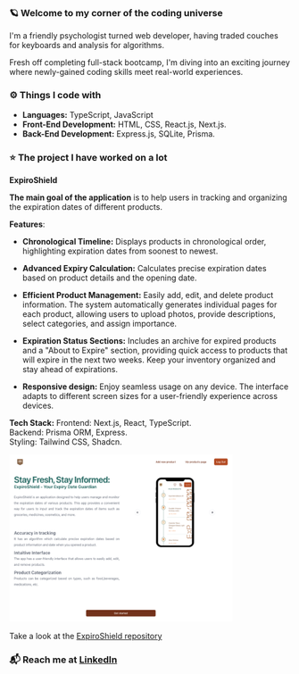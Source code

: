 ### 🪐 Welcome to my corner of the coding universe

I'm a friendly psychologist turned web developer, having traded couches for keyboards and analysis for algorithms.

Fresh off completing full-stack bootcamp, I'm diving into an exciting journey where newly-gained coding skills meet real-world experiences.

### ⚙️ Things I code with

- **Languages:** TypeScript, JavaScript
- **Front-End Development:** HTML, CSS, React.js, Next.js.
- **Back-End Development:** Express.js, SQLite, Prisma.

### ⭐️ The project I have worked on a lot

**ExpiroShield**

**The main goal of the application** is to help users in tracking and organizing the expiration dates of different products.

**Features**:

- **Chronological Timeline:** Displays products in chronological order, highlighting expiration dates from soonest to newest.

- **Advanced Expiry Calculation:** Calculates precise expiration dates based on product details and the opening date.

- **Efficient Product Management:** Easily add, edit, and delete product information. The system automatically generates individual pages for each product, allowing users to upload photos, provide descriptions, select categories, and assign importance.

- **Expiration Status Sections:** Includes an archive for expired products and a "About to Expire" section, providing quick access to products that will expire in the next two weeks. Keep your inventory organized and stay ahead of expirations.

- **Responsive design:** Enjoy seamless usage on any device. The interface adapts to different screen sizes for a user-friendly experience across devices.

**Tech Stack:**
Frontend: Next.js, React, TypeScript.<br>
Backend: Prisma ORM, Express.<br>
Styling: Tailwind CSS, Shadcn.

<img src="asset/ExpiroShield_homepage.png" style="width: 400px; height: 300px;">

Take a look at the <a href="https://github.com/alenamosk/ExpiroShield">ExpiroShield repository</a>

### 📬 Reach me at <a href="www.linkedin.com/in/alena-moskaeva">LinkedIn</a>
